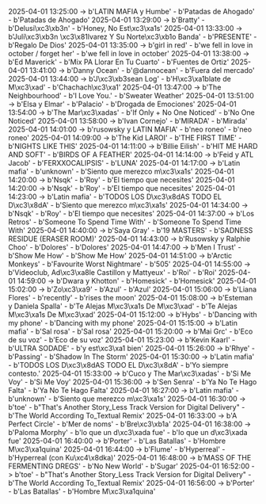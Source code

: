 2025-04-01 13:25:00 -> b'LATIN MAFIA y Humbe' - b'Patadas de Ahogado' - b'Patadas de Ahogado'
2025-04-01 13:29:00 -> b'Bratty' - b'Delusi\xc3\xb3n' - b'Honey, No Est\xc3\xa1s'
2025-04-01 13:33:00 -> b'Juli\xc3\xb3n \xc3\x81lvarez Y Su Norte\xc3\xb1o Banda' - b'PRESENTE' - b'Regalo De Dios'
2025-04-01 13:35:00 -> b'girl in red' - b'we fell in love in october / forget her' - b'we fell in love in october'
2025-04-01 13:38:00 -> b'Ed Maverick' - b'Mix PA Llorar En Tu Cuarto' - b'Fuentes de Ortiz'
2025-04-01 13:41:00 -> b'Danny Ocean' - b'@dannocean' - b'Fuera del mercado'
2025-04-01 13:44:00 -> b'J\xc3\xb3sean Log' - b'H\xc3\xa1blate de M\xc3\xad' - b'Chachach\xc3\xa1'
2025-04-01 13:47:00 -> b'The Neighbourhood' - b'I Love You.' - b'Sweater Weather'
2025-04-01 13:51:00 -> b'Elsa y Elmar' - b'Palacio' - b'Drogada de Emociones'
2025-04-01 13:54:00 -> b'The Mar\xc3\xadas' - b'If Only + No One Noticed' - b'No One Noticed'
2025-04-01 13:58:00 -> b'Ivan Cornejo' - b'MIRADA' - b'Mirada'
2025-04-01 14:01:00 -> b'rusowsky y LATIN MAFIA' - b'neo roneo' - b'neo roneo'
2025-04-01 14:09:00 -> b'The Kid LAROI' - b'THE FIRST TIME' - b'NIGHTS LIKE THIS'
2025-04-01 14:11:00 -> b'Billie Eilish' - b'HIT ME HARD AND SOFT' - b'BIRDS OF A FEATHER'
2025-04-01 14:14:00 -> b'Feid y ATL Jacob' - b'FERXXOCALIPSIS' - b'LUNA'
2025-04-01 14:17:00 -> b'Latin mafia' - b'unknown' - b'Siento que merezco m\xc3\xa1s'
2025-04-01 14:20:00 -> b'Nsqk' - b'Roy' - b'El tiempo que necesites'
2025-04-01 14:20:00 -> b'Nsqk' - b'Roy' - b'El tiempo que necesites'
2025-04-01 14:23:00 -> b'Latin mafia' - b'TODOS LOS D\xc3\x8dAS TODO EL D\xc3\x8dA' - b'Siento que merezco m\xc3\xa1s'
2025-04-01 14:34:00 -> b'Nsqk' - b'Roy' - b'El tiempo que necesites'
2025-04-01 14:37:00 -> b'Los Retros' - b'Someone To Spend Time With' - b'Someone To Spend Time With'
2025-04-01 14:40:00 -> b'Saya Gray' - b'19 MASTERS' - b'SADNESS RESIDUE (ERASER ROOM)'
2025-04-01 14:43:00 -> b'Rusowsky y Ralphie Choo' - b'Dolores' - b'Dolores'
2025-04-01 14:47:00 -> b'Men I Trust' - b'Show Me How' - b'Show Me How'
2025-04-01 14:51:00 -> b'Arctic Monkeys' - b'Favourite Worst Nightmare' - b'505'
2025-04-01 14:55:00 -> b'Videoclub, Ad\xc3\xa8le Castillon y Mattyeux' - b'Roi' - b'Roi'
2025-04-01 14:59:00 -> b'Dwara y Khotton' - b'Homesick' - b'Homesick'
2025-04-01 15:02:00 -> b'Zo\xc3\xa9' - b'Azul' - b'Azul'
2025-04-01 15:06:00 -> b'Liana Flores' - b'recently' - b'rises the moon'
2025-04-01 15:08:00 -> b'Esteman y Daniela Spalla' - b'Te Alejas M\xc3\xa1s De M\xc3\xad' - b'Te Alejas M\xc3\xa1s De M\xc3\xad'
2025-04-01 15:12:00 -> b'Hybs' - b'Dancing with my phone' - b'Dancing with my phone'
2025-04-01 15:15:00 -> b'Latin mafia' - b'Sal rosa' - b'Sal rosa'
2025-04-01 15:20:00 -> b'Mai Grc' - b'Eco de su voz' - b'Eco de su voz'
2025-04-01 15:23:00 -> b'Kevin Kaarl' - b'ULTRA SODADE' - b'y est\xc3\xa1 bien'
2025-04-01 15:26:00 -> b'Rhye' - b'Passing' - b'Shadow In The Storm'
2025-04-01 15:30:00 -> b'Latin mafia' - b'TODOS LOS D\xc3\x8dAS TODO EL D\xc3\x8dA' - b'Yo siempre contesto.'
2025-04-01 15:33:00 -> b'Cuco y The Mar\xc3\xadas' - b'Si Me Voy' - b'Si Me Voy'
2025-04-01 15:36:00 -> b'Sen Senra' - b'Ya No Te Hago Falta' - b'Ya No Te Hago Falta'
2025-04-01 16:27:00 -> b'Latin mafia' - b'unknown' - b'Siento que merezco m\xc3\xa1s'
2025-04-01 16:30:00 -> b'toe' - b"That's Another Story_Less Track Version for Digital Delivery" - b'The World According To_Textual Remix'
2025-04-01 16:33:00 -> b'A Perfect Circle' - b'Mer de noms' - b'Bre\xc3\xb1a'
2025-04-01 16:38:00 -> b'Paloma Morphy' - b'lo que un d\xc3\xada fue' - b'lo que un d\xc3\xada fue'
2025-04-01 16:40:00 -> b'Porter' - b'Las Batallas' - b'Hombre M\xc3\xa1quina'
2025-04-01 16:44:00 -> b'Flume' - b'Hyperreal' - b'Hyperreal (con Ku\xc4\x8dka)'
2025-04-01 16:48:00 -> b'MASS OF THE FERMENTING DREGS' - b'No New World' - b'Sugar'
2025-04-01 16:52:00 -> b'toe' - b"That's Another Story_Less Track Version for Digital Delivery" - b'The World According To_Textual Remix'
2025-04-01 16:56:00 -> b'Porter' - b'Las Batallas' - b'Hombre M\xc3\xa1quina'
